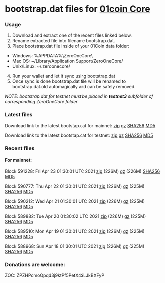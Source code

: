 # bootstrap.dat files for [01coin Core](https://01coin.io)

### Usage

1. Download and extract one of the recent files linked below.
2. Rename extracted file into filename bootstrap.dat.
3. Place bootstrap.dat file inside of your 01Coin data folder:
 - Windows: %APPDATA%\ZeroOneCore\
 - Mac OS: ~/Library/Application Support/ZeroOneCore/
 - Unix/Linux: ~/.zeroonecore/
4. Run your wallet and let it sync using bootstrap.dat
5. Once sync is done bootstrap.dat file will be renamed to bootstrap.dat.old automagically and can be safely removed.

_NOTE: bootstrap.dat for testnet must be placed in **testnet3** subfolder of corresponding ZeroOneCore folder_

### Latest files
Download link to the latest bootstap.dat for mainnet: [zip](https://files.01coin.io/mainnet/bootstrap.dat.zip) [gz](https://files.01coin.io/mainnet/bootstrap.dat.tar.gz) [SHA256](https://files.01coin.io/mainnet/sha256.txt) [MD5](https://files.01coin.io/mainnet/md5.txt)

Download link to the latest bootstap.dat for testnet: [zip](https://files.01coin.io/testnet/bootstrap.dat.zip) [gz](https://files.01coin.io/testnet/bootstrap.dat.tar.gz) [SHA256](https://files.01coin.io/testnet/sha256.txt) [MD5](https://files.01coin.io/testnet/md5.txt)

### Recent files

#### For mainnet:

Block 591228: Fri Apr 23 01:30:01 UTC 2021 [zip](https://files.01coin.io/mainnet/2021-04-23/bootstrap.dat.zip) (226M) [gz](https://files.01coin.io/mainnet/2021-04-23/bootstrap.dat.tar.gz) (226M) [SHA256](https://files.01coin.io/mainnet/2021-04-23/sha256.txt) [MD5](https://files.01coin.io/mainnet/2021-04-23/md5.txt)

Block 590777: Thu Apr 22 01:30:01 UTC 2021 [zip](https://files.01coin.io/mainnet/2021-04-22/bootstrap.dat.zip) (226M) [gz](https://files.01coin.io/mainnet/2021-04-22/bootstrap.dat.tar.gz) (225M) [SHA256](https://files.01coin.io/mainnet/2021-04-22/sha256.txt) [MD5](https://files.01coin.io/mainnet/2021-04-22/md5.txt)

Block 590212: Wed Apr 21 01:30:01 UTC 2021 [zip](https://files.01coin.io/mainnet/2021-04-21/bootstrap.dat.zip) (226M) [gz](https://files.01coin.io/mainnet/2021-04-21/bootstrap.dat.tar.gz) (225M) [SHA256](https://files.01coin.io/mainnet/2021-04-21/sha256.txt) [MD5](https://files.01coin.io/mainnet/2021-04-21/md5.txt)

Block 589882: Tue Apr 20 01:30:02 UTC 2021 [zip](https://files.01coin.io/mainnet/2021-04-20/bootstrap.dat.zip) (226M) [gz](https://files.01coin.io/mainnet/2021-04-20/bootstrap.dat.tar.gz) (225M) [SHA256](https://files.01coin.io/mainnet/2021-04-20/sha256.txt) [MD5](https://files.01coin.io/mainnet/2021-04-20/md5.txt)

Block 589510: Mon Apr 19 01:30:01 UTC 2021 [zip](https://files.01coin.io/mainnet/2021-04-19/bootstrap.dat.zip) (226M) [gz](https://files.01coin.io/mainnet/2021-04-19/bootstrap.dat.tar.gz) (225M) [SHA256](https://files.01coin.io/mainnet/2021-04-19/sha256.txt) [MD5](https://files.01coin.io/mainnet/2021-04-19/md5.txt)

Block 588968: Sun Apr 18 01:30:01 UTC 2021 [zip](https://files.01coin.io/mainnet/2021-04-18/bootstrap.dat.zip) (226M) [gz](https://files.01coin.io/mainnet/2021-04-18/bootstrap.dat.tar.gz) (225M) [SHA256](https://files.01coin.io/mainnet/2021-04-18/sha256.txt) [MD5](https://files.01coin.io/mainnet/2021-04-18/md5.txt)


### Donations are welcome:

ZOC: ZPZHPcmoQpqd3j9ktPf5PetX4SLJkBXFyP
